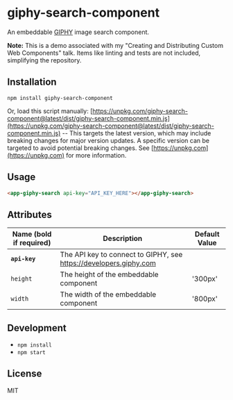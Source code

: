 # giphy-search-component

An embeddable [GIPHY](https://giphy.com/) image search component.

**Note:** This is a demo associated with my "Creating and Distributing Custom Web Components" talk. Items like linting and tests are not included, simplifying the repository.

## Installation

```
npm install giphy-search-component
```

Or, load this script manually: [https://unpkg.com/giphy-search-component@latest/dist/giphy-search-component.min.js](https://unpkg.com/giphy-search-component@latest/dist/giphy-search-component.min.js) -- This targets the latest version, which may include breaking changes for major version updates. A specific version can be targeted to avoid potential breaking changes. See [https://unpkg.com](https://unpkg.com) for more information.

## Usage

```html
<app-giphy-search api-key="API_KEY_HERE"></app-giphy-search>
```

## Attributes

| Name (bold if required) | Description                                                               | Default Value |
| ----------------------- | ------------------------------------------------------------------------- | ------------- |
| **`api-key`**           | The API key to connect to GIPHY, see https://developers.giphy.com         | |
| `height`                | The height of the embeddable component                                    | '300px' |
| `width`                 | The width of the embeddable component                                     | '800px' |

## Development

- `npm install`
- `npm start`

## License

MIT
